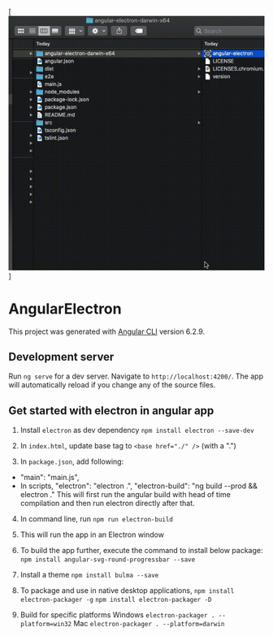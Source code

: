 [![Demo](https://github.com/c33av1/angular-electron/blob/master/demo.gif?raw=true)]

# AngularElectron

This project was generated with [Angular CLI](https://github.com/angular/angular-cli) version 6.2.9.

## Development server

Run `ng serve` for a dev server. Navigate to `http://localhost:4200/`. The app will automatically reload if you change any of the source files.

## Get started with electron in angular app

1. Install `electron` as dev dependency
   `npm install electron --save-dev`

2. In `index.html`, update base tag to `<base href="./" />` (with a ".")

3. In `package.json`, add following:

- "main": "main.js",
- In scripts,
  "electron": "electron .",
  "electron-build": "ng build --prod && electron ."
  This will first run the angular build with head of time compilation and then run electron directly after that.

4. In command line, run `npm run electron-build`

5. This will run the app in an Electron window

6. To build the app further, execute the command to install below package:
   `npm install angular-svg-round-progressbar --save`

7. Install a theme `npm install bulma --save`

8. To package and use in native desktop applications,
   `npm install electron-packager -g`
   `npm install electron-packager -D`

9. Build for specific platforms
   Windows `electron-packager . --platform=win32`
   Mac `electron-packager . --platform=darwin`
